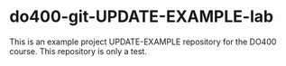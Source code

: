 # do400-git-UPDATE-EXAMPLE-lab

This is an example project UPDATE-EXAMPLE repository for the DO400 course.
This repository is only a test.
